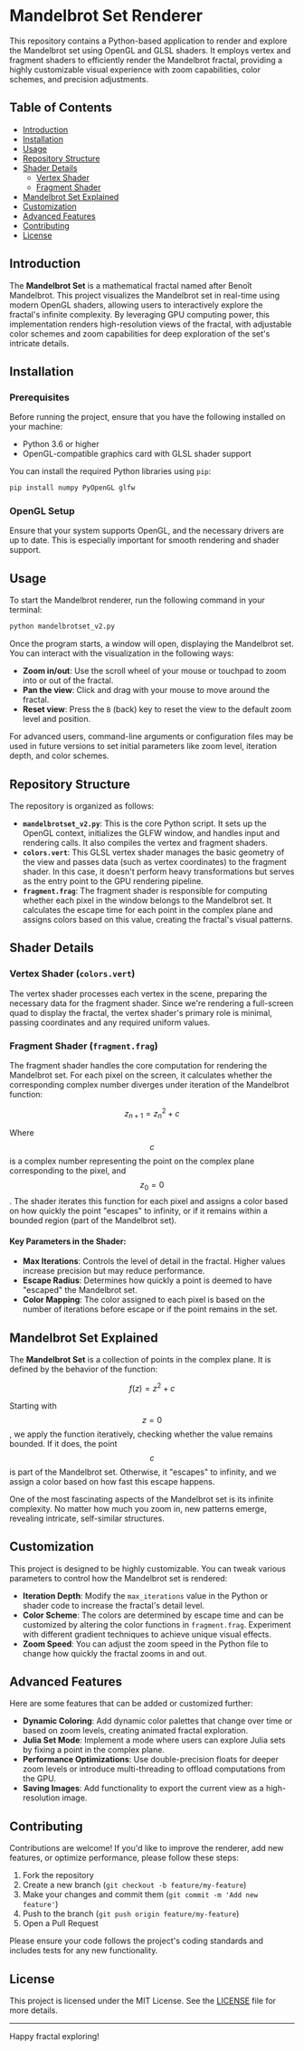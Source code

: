 
# Mandelbrot Set Renderer

This repository contains a Python-based application to render and explore the Mandelbrot set using OpenGL and GLSL shaders. It employs vertex and fragment shaders to efficiently render the Mandelbrot fractal, providing a highly customizable visual experience with zoom capabilities, color schemes, and precision adjustments.

## Table of Contents

- [Introduction](#introduction)
- [Installation](#installation)
- [Usage](#usage)
- [Repository Structure](#repository-structure)
- [Shader Details](#shader-details)
  - [Vertex Shader](#vertex-shader)
  - [Fragment Shader](#fragment-shader)
- [Mandelbrot Set Explained](#mandelbrot-set-explained)
- [Customization](#customization)
- [Advanced Features](#advanced-features)
- [Contributing](#contributing)
- [License](#license)

## Introduction

The **Mandelbrot Set** is a mathematical fractal named after Benoît Mandelbrot. This project visualizes the Mandelbrot set in real-time using modern OpenGL shaders, allowing users to interactively explore the fractal's infinite complexity. By leveraging GPU computing power, this implementation renders high-resolution views of the fractal, with adjustable color schemes and zoom capabilities for deep exploration of the set's intricate details.

## Installation

### Prerequisites

Before running the project, ensure that you have the following installed on your machine:

- Python 3.6 or higher
- OpenGL-compatible graphics card with GLSL shader support

You can install the required Python libraries using `pip`:

```bash
pip install numpy PyOpenGL glfw
```

### OpenGL Setup

Ensure that your system supports OpenGL, and the necessary drivers are up to date. This is especially important for smooth rendering and shader support.

## Usage

To start the Mandelbrot renderer, run the following command in your terminal:

```bash
python mandelbrotset_v2.py
```

Once the program starts, a window will open, displaying the Mandelbrot set. You can interact with the visualization in the following ways:

- **Zoom in/out**: Use the scroll wheel of your mouse or touchpad to zoom into or out of the fractal.
- **Pan the view**: Click and drag with your mouse to move around the fractal.
- **Reset view**: Press the `B` (back) key to reset the view to the default zoom level and position.

For advanced users, command-line arguments or configuration files may be used in future versions to set initial parameters like zoom level, iteration depth, and color schemes.

## Repository Structure

The repository is organized as follows:

- **`mandelbrotset_v2.py`**: This is the core Python script. It sets up the OpenGL context, initializes the GLFW window, and handles input and rendering calls. It also compiles the vertex and fragment shaders.
- **`colors.vert`**: This GLSL vertex shader manages the basic geometry of the view and passes data (such as vertex coordinates) to the fragment shader. In this case, it doesn't perform heavy transformations but serves as the entry point to the GPU rendering pipeline.
- **`fragment.frag`**: The fragment shader is responsible for computing whether each pixel in the window belongs to the Mandelbrot set. It calculates the escape time for each point in the complex plane and assigns colors based on this value, creating the fractal's visual patterns.

## Shader Details

### Vertex Shader (`colors.vert`)

The vertex shader processes each vertex in the scene, preparing the necessary data for the fragment shader. Since we're rendering a full-screen quad to display the fractal, the vertex shader's primary role is minimal, passing coordinates and any required uniform values.

### Fragment Shader (`fragment.frag`)

The fragment shader handles the core computation for rendering the Mandelbrot set. For each pixel on the screen, it calculates whether the corresponding complex number diverges under iteration of the Mandelbrot function:

$$z_{n+1} = z_n^2 + c$$

Where $$c$$ is a complex number representing the point on the complex plane corresponding to the pixel, and $$z_0 = 0$$. The shader iterates this function for each pixel and assigns a color based on how quickly the point "escapes" to infinity, or if it remains within a bounded region (part of the Mandelbrot set).

#### Key Parameters in the Shader:

- **Max Iterations**: Controls the level of detail in the fractal. Higher values increase precision but may reduce performance.
- **Escape Radius**: Determines how quickly a point is deemed to have "escaped" the Mandelbrot set.
- **Color Mapping**: The color assigned to each pixel is based on the number of iterations before escape or if the point remains in the set.

## Mandelbrot Set Explained

The **Mandelbrot Set** is a collection of points in the complex plane. It is defined by the behavior of the function:

$$f(z) = z^2 + c$$

Starting with $$z = 0$$, we apply the function iteratively, checking whether the value remains bounded. If it does, the point $$c$$ is part of the Mandelbrot set. Otherwise, it "escapes" to infinity, and we assign a color based on how fast this escape happens.

One of the most fascinating aspects of the Mandelbrot set is its infinite complexity. No matter how much you zoom in, new patterns emerge, revealing intricate, self-similar structures.

## Customization

This project is designed to be highly customizable. You can tweak various parameters to control how the Mandelbrot set is rendered:

- **Iteration Depth**: Modify the `max_iterations` value in the Python or shader code to increase the fractal's detail level.
- **Color Scheme**: The colors are determined by escape time and can be customized by altering the color functions in `fragment.frag`. Experiment with different gradient techniques to achieve unique visual effects.
- **Zoom Speed**: You can adjust the zoom speed in the Python file to change how quickly the fractal zooms in and out.

## Advanced Features

Here are some features that can be added or customized further:

- **Dynamic Coloring**: Add dynamic color palettes that change over time or based on zoom levels, creating animated fractal exploration.
- **Julia Set Mode**: Implement a mode where users can explore Julia sets by fixing a point in the complex plane.
- **Performance Optimizations**: Use double-precision floats for deeper zoom levels or introduce multi-threading to offload computations from the GPU.
- **Saving Images**: Add functionality to export the current view as a high-resolution image.

## Contributing

Contributions are welcome! If you'd like to improve the renderer, add new features, or optimize performance, please follow these steps:

1. Fork the repository
2. Create a new branch (`git checkout -b feature/my-feature`)
3. Make your changes and commit them (`git commit -m 'Add new feature'`)
4. Push to the branch (`git push origin feature/my-feature`)
5. Open a Pull Request

Please ensure your code follows the project's coding standards and includes tests for any new functionality.

## License

This project is licensed under the MIT License. See the [LICENSE](LICENSE) file for more details.

---

Happy fractal exploring!
